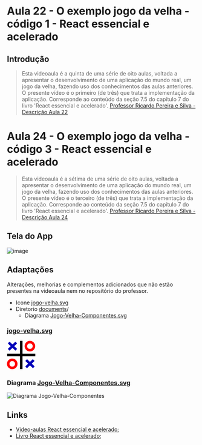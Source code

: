 # Aula 22 - O exemplo jogo da velha - código 1 - React essencial e acelerado

## Introdução
> Esta videoaula é a quinta de uma série de oito aulas, voltada a apresentar o desenvolvimento de uma aplicação do mundo real, um jogo da velha, fazendo uso dos conhecimentos das aulas anteriores. O presente vídeo é o primeiro (de três) que trata a implementação da aplicação. Corresponde ao conteúdo da seção 7.5 do capítulo 7 do livro 'React essencial e acelerado'.
[Professor Ricardo Pereira e Silva - Descrição Aula 22](https://www.youtube.com/watch?v=1rp27bprtQw&list=PLQb3t1uw-rpFCJlfyglJkJ_8Zz_gMIa7A&index=22&ab_channel=ModelagemOrientadaaObjetoscomUML)

# Aula 24 - O exemplo jogo da velha - código 3 - React essencial e acelerado
> Esta videoaula é a sétima de uma série de oito aulas, voltada a apresentar o desenvolvimento de uma aplicação do mundo real, um jogo da velha, fazendo uso dos conhecimentos das aulas anteriores. O presente vídeo é o terceiro (de três) que trata a implementação da aplicação. Corresponde ao conteúdo da seção 7.5 do capítulo 7 do livro 'React essencial e acelerado'.
[Professor Ricardo Pereira e Silva - Descrição Aula 24](https://www.youtube.com/watch?v=7obIdrXjEVQ&ab_channel=ModelagemOrientadaaObjetoscomUML)

## Tela do App
![image](https://github.com/wfrsilva/React-essencial-e-acelerado/assets/8933834/5399830e-4158-403b-bef8-3a63732ea3d1)



## Adaptações
Alterações, melhorias e complementos adicionados que não estão presentes na videoaula nem no repositório do professor.
- Icone [jogo-velha.svg](https://github.com/wfrsilva/React-essencial-e-acelerado/blob/main/Aula_22_-_O_exemplo_jogo_da_velha/public/jogo-velha.svg)
- Diretorio [documents](https://github.com/wfrsilva/React-essencial-e-acelerado/tree/main/Aula_22_-_O_exemplo_jogo_da_velha/src/documents)/
    - Diagrama [Jogo-Velha-Componentes.svg](https://raw.githubusercontent.com/wfrsilva/React-essencial-e-acelerado/7403e80ff1ce9fc7628d0f390765f1bafe1b427b/Aula_22_-_O_exemplo_jogo_da_velha/src/documents/Jogo-Velha-Componentes.svg)

 ### [jogo-velha.svg](https://github.com/wfrsilva/React-essencial-e-acelerado/blob/main/Aula_22_-_O_exemplo_jogo_da_velha/public/jogo-velha.svg)
 
 <img src="https://github.com/wfrsilva/React-essencial-e-acelerado/blob/main/Aula_22_-_O_exemplo_jogo_da_velha/public/jogo-velha.svg" alt="Logo jogo da Velha" width="75" height="75">

### Diagrama [Jogo-Velha-Componentes.svg](https://raw.githubusercontent.com/wfrsilva/React-essencial-e-acelerado/7403e80ff1ce9fc7628d0f390765f1bafe1b427b/Aula_22_-_O_exemplo_jogo_da_velha/src/documents/Jogo-Velha-Componentes.svg)

<img src="https://raw.githubusercontent.com/wfrsilva/React-essencial-e-acelerado/7403e80ff1ce9fc7628d0f390765f1bafe1b427b/Aula_22_-_O_exemplo_jogo_da_velha/src/documents/Jogo-Velha-Componentes.svg" alt="Diagrama Jogo-Velha-Componentes" style="max-width: 100%;">



## Links
- [Video-aulas React essencial e acelerado](https://www.youtube.com/watch?v=Wdto4xO981g&list=PLQb3t1uw-rpFCJlfyglJkJ_8Zz_gMIa7A&index=1&ab_channel=ModelagemOrientadaaObjetoscomUML);
- [Livro React essencial e acelerado](https://www.amazon.com.br/React-essencial-acelerado-Ricardo-Pereira-ebook/dp/B0CS4MT24K/ref=sr_1_1?crid=KYMXD3Y1SRYA&keywords=react+essencial+e+acelerado&qid=1705929956&sprefix=react+essen%2Caps%2C191&sr=8-1);

